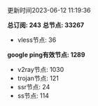 更新时间2023-06-12 11:19:36

**总订阅: 243**
**总节点: 33267**
- vless节点: 36

**google ping有效节点: 1289**
- v2ray节点: 1030
- trojan节点: 121
- ssr节点: 24
- ss节点: 114
